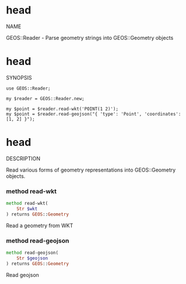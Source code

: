 head
====

NAME

GEOS::Reader - Parse geometry strings into GEOS::Geometry objects

head
====

SYNOPSIS

    use GEOS::Reader;

    my $reader = GEOS::Reader.new;

    my $point = $reader.read-wkt('POINT(1 2)');
    my $point = $reader.read-geojson("{ 'type': 'Point', 'coordinates': [1, 2] }");

head
====

DESCRIPTION

Read various forms of geometry representations into GEOS::Geometry objects.

### method read-wkt

```raku
method read-wkt(
    Str $wkt
) returns GEOS::Geometry
```

Read a geometry from WKT

### method read-geojson

```raku
method read-geojson(
    Str $geojson
) returns GEOS::Geometry
```

Read geojson

